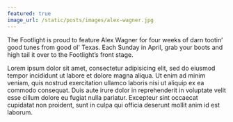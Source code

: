 ```yaml
---
featured: true
image_url: /static/posts/images/alex-wagner.jpg
---
```


The Footlight is proud to feature Alex Wagner for four weeks of darn tootin&rsquo; good tunes from good ol' Texas. Each Sunday in April, grab your boots and high tail it over to the Footlight&rsquo;s front stage.

Lorem ipsum dolor sit amet, consectetur adipisicing elit, sed do eiusmod tempor incididunt ut labore et dolore magna aliqua. Ut enim ad minim veniam, quis nostrud exercitation ullamco laboris nisi ut aliquip ex ea commodo consequat. Duis aute irure dolor in reprehenderit in voluptate velit esse cillum dolore eu fugiat nulla pariatur. Excepteur sint occaecat cupidatat non proident, sunt in culpa qui officia deserunt mollit anim id est laborum.
